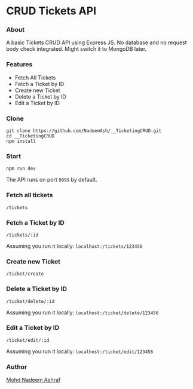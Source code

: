 # CRUD Tickets API 

### About
A basic Tickets CRUD API using Express JS. No database and no request body check integrated. Might switch it to MongoDB later.

### Features
+ Fetch All Tickets
+ Fetch a Ticket by ID
+ Create new Ticket
+ Delete a Ticket by ID
+ Edit a Ticket by ID


### Clone
````
git clone https://github.com/NadeemAsh/__TicketingCRUD.git
cd __TicketingCRUD
npm install
````

### Start
````
npm run dev
````

The API runs on port ````9999```` by default.


### Fetch all tickets
````
/tickets
````

### Fetch a Ticket by ID
````
/tickets/:id
````
Assuming you run it locally:  ````localhost:/tickets/123456```` 


### Create new Ticket
````
/ticket/create
````

### Delete a Ticket by ID
````
/ticket/delete/:id
````
Assuming you run it locally:  ````localhost:/ticket/delete/123456```` 

### Edit a Ticket by ID
````
/ticket/edit/:id
````
Assuming you run it locally:  ````localhost:/ticket/edit/123456```` 

### Author
[Mohd Nadeem Ashraf](https://github.com/NadeemAsh)